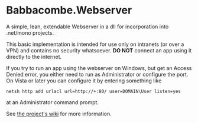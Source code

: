 Babbacombe.Webserver
====================

A simple, lean, extendable Webserver in a dll for incorporation into .net/mono projects.

This basic implementation is intended for use only on intranets (or over a VPN) and contains no security whatsoever. **DO NOT** connect an app using it directly to the internet.  

If you try to run an app using the webserver on Windows, but get an Access Denied error, you either need to run as Administrator or configure the port. On Vista or later you can configure it by entering something like
```
netsh http add urlacl url=http://+:80/ user=DOMAIN\User listen=yes
```
at an Administrator command prompt.

See [the project's wiki](https://github.com/trevorprinn/Babbacombe.Webserver/wiki) for more information.
